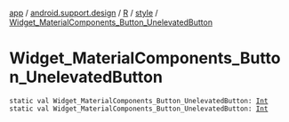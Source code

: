 [app](../../../index.md) / [android.support.design](../../index.md) / [R](../index.md) / [style](index.md) / [Widget_MaterialComponents_Button_UnelevatedButton](./-widget_-material-components_-button_-unelevated-button.md)

# Widget_MaterialComponents_Button_UnelevatedButton

`static val Widget_MaterialComponents_Button_UnelevatedButton: `[`Int`](https://kotlinlang.org/api/latest/jvm/stdlib/kotlin/-int/index.html)
`static val Widget_MaterialComponents_Button_UnelevatedButton: `[`Int`](https://kotlinlang.org/api/latest/jvm/stdlib/kotlin/-int/index.html)